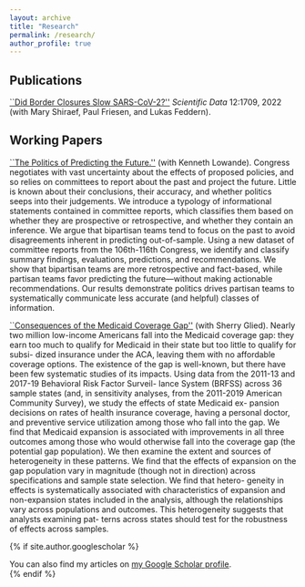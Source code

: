 ```yaml
---
layout: archive
title: "Research"
permalink: /research/
author_profile: true
---
```


## Publications
[``Did Border Closures Slow SARS-CoV-2?''](https://www.nature.com/articles/s41598-022-05482-7) _Scientific Data_ 12:1709, 2022 (with Mary Shiraef, Paul Friesen, and Lukas Feddern).

## Working Papers
[``The Politics of Predicting the Future.''](https://lowande.polisci.lsa.umich.edu/future.pdf) (with Kenneth Lowande).
Congress negotiates with vast uncertainty about the effects of proposed policies, and so
relies on committees to report about the past and project the future. Little is known about
their conclusions, their accuracy, and whether politics seeps into their judgements. We
introduce a typology of informational statements contained in committee reports, which
classifies them based on whether they are prospective or retrospective, and whether they
contain an inference. We argue that bipartisan teams tend to focus on the past to avoid
disagreements inherent in predicting out-of-sample. Using a new dataset of committee
reports from the 106th-116th Congress, we identify and classify summary findings, evaluations, predictions, and recommendations. We show that bipartisan teams are more retrospective and fact-based, while partisan teams favor predicting the future—without making actionable recommendations. Our results demonstrate politics drives partisan teams
to systematically communicate less accurate (and helpful) classes of information.

[``Consequences of the Medicaid Coverage Gap''](https://www.dropbox.com/scl/fi/hee98sp6pl38qv6xox31u/glied-weiss2024.pdf?rlkey=sahsifw6rnljisc0rv4efdquq&e=1&st=9t3lbad9&dl=0) (with Sherry Glied).
Nearly two million low-income Americans fall into the Medicaid coverage gap: they
earn too much to qualify for Medicaid in their state but too little to qualify for subsi-
dized insurance under the ACA, leaving them with no affordable coverage options.
The existence of the gap is well-known, but there have been few systematic studies of
its impacts. Using data from the 2011-13 and 2017-19 Behavioral Risk Factor Surveil-
lance System (BRFSS) across 36 sample states (and, in sensitivity analyses, from the
2011-2019 American Community Survey), we study the effects of state Medicaid ex-
pansion decisions on rates of health insurance coverage, having a personal doctor,
and preventive service utilization among those who fall into the gap. We find that
Medicaid expansion is associated with improvements in all three outcomes among
those who would otherwise fall into the coverage gap (the potential gap population).
We then examine the extent and sources of heterogeneity in these patterns. We find
that the effects of expansion on the gap population vary in magnitude (though not
in direction) across specifications and sample state selection. We find that hetero-
geneity in effects is systematically associated with characteristics of expansion and
non-expansion states included in the analysis, although the relationships vary across
populations and outcomes. This heterogeneity suggests that analysts examining pat-
terns across states should test for the robustness of effects across samples.

{% if site.author.googlescholar %}
  <div class="wordwrap">You can also find my articles on <a href="{{site.author.googlescholar}}">my Google Scholar profile</a>.</div>
{% endif %}


